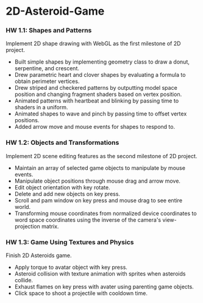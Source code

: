 # 2D-Asteroid-Game

### HW 1.1: Shapes and Patterns
Implement 2D shape drawing with WebGL as the first milestone of 2D project. 
* Built simple shapes by implementing geometry class to draw a donut, serpentine, and crescent.
* Drew parametric heart and clover shapes by evaluating a formula to obtain perimeter vertices.
* Drew striped and checkered patterns by outputting model space position and changing fragment shaders based on vertex position.
* Animated patterns with heartbeat and blinking by passing time to shaders in a uniform.
* Animated shapes to wave and pinch by passing time to offset vertex positions.
* Added arrow move and mouse events for shapes to respond to.

### HW 1.2: Objects and Transformations
Implement 2D scene editing features as the second milestone of 2D project.
* Maintain an array of selected game objects to manipulate by mouse events.
* Manipulate object positions through mouse drag and arrow move.
* Edit object orientation with key rotate.
* Delete and add new objects on key press.
* Scroll and pam window on key press and mouse drag to see entire world.
* Transforming mouse coordinates from normalized device coordinates to word space coordinates using the inverse of the camera's view-projection matrix.

### HW 1.3: Game Using Textures and Physics
Finish 2D Asteroids game.
* Apply torque to avatar object with key press.
* Asteroid collision with texture animation with sprites when asteroids collide.
* Exhaust flames on key press with avater using parenting game objects.
* Click space to shoot a projectile with cooldown time. 
